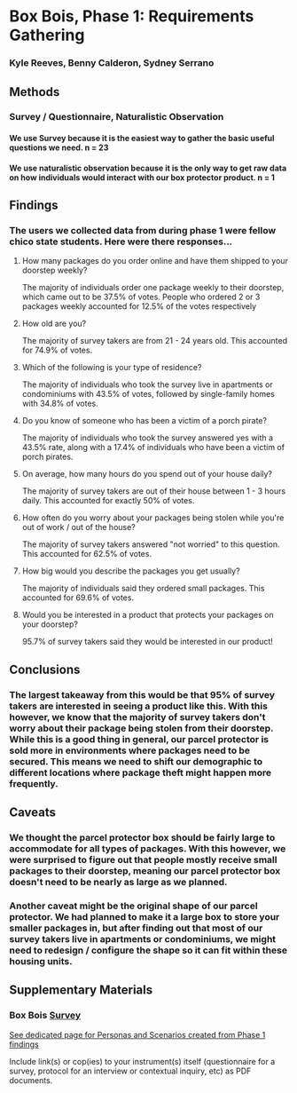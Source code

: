# Box Bois, Phase 1: Requirements Gathering
### Kyle Reeves, Benny Calderon, Sydney Serrano

## Methods
### Survey / Questionnaire, Naturalistic Observation
#### We use Survey because it is the easiest way to gather the basic useful questions we need. n = 23
#### We use naturalistic observation because it is the only way to get raw data on how individuals would interact with our box protector product. n = 1

## Findings
### The users we collected data from during phase 1 were fellow chico state students. Here were there responses...
1. How many packages do you order online and have them shipped to your doorstep weekly?   
 
     The majority of individuals order one package weekly to their doorstep, which came out to be 37.5% of votes. People who ordered 2 or 3 packages weekly accounted for 12.5% of the votes respectively

2. How old are you?   
 
     The majority of survey takers are from 21 - 24 years old. This accounted for 74.9% of votes.
 
3. Which of the following is your type of residence?  

     The majority of individuals who took the survey live in apartments  or condominiums with 43.5% of votes, followed by single-family homes with 34.8% of votes.

4. Do you know of someone who has been a victim of a porch pirate?   

     The majority of individuals who took the survey answered yes with a 43.5% rate, along with a 17.4% of individuals who have been a victim of porch pirates.

5. On average, how many hours do you spend out of your house daily?

     The majority of survey takers are out of their house between 1 - 3 hours daily. This accounted for exactly 50% of votes.

6. How often do you worry about your packages being stolen while you're out of work / out of the house?  

     The majority of survey takers answered "not worried" to this question. This accounted for 62.5% of votes.

7. How big would you describe the packages you get usually?

     The majority of individuals said they ordered small packages. This accounted for 69.6% of votes.

8. Would you be interested in a product that protects your packages on your doorstep?

     95.7% of survey takers said they would be interested in our product!

## Conclusions
### The largest takeaway from this would be that 95% of survey takers are interested in seeing a product like this. With this however, we know that the majority of survey takers don't worry about their package being stolen from their doorstep. While this is a good thing in general, our parcel protector is sold more in environments where packages need to be secured. This means we need to shift our demographic to different locations where package theft might happen more frequently. 

## Caveats
### We thought the parcel protector box should be fairly large to accommodate for all types of packages. With this however, we were surprised to figure out that people mostly receive small packages to their doorstep, meaning our parcel protector box doesn't need to be nearly as large as we planned.
### Another caveat might be the original shape of our parcel protector. We had planned to make it a large box to store your smaller packages in, but after finding out that most of our survey takers live in apartments or condominiums, we might need to redesign / configure the shape so it can fit within these housing units.


## Supplementary Materials
### Box Bois [Survey](https://forms.gle/LMEdTEczQfByHsZk9) 


[See dedicated page for Personas and Scenarios created from Phase 1 findings](../personas-scenarios.md)


Include link(s) or cop(ies) to your instrument(s) itself (questionnaire for a survey, protocol for an interview or contextual inquiry, etc) as PDF documents.
